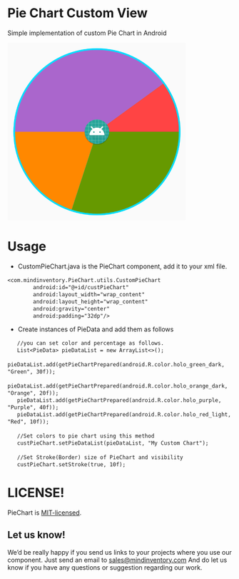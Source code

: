 # Pie Chart Custom View
Simple implementation of custom Pie Chart in Android

  ![image](/media/pie.png)

# Usage

* CustomPieChart.java is the PieChart component, add it to your xml file.

```
<com.mindinventory.PieChart.utils.CustomPieChart
        android:id="@+id/custPieChart"
        android:layout_width="wrap_content"
        android:layout_height="wrap_content"
        android:gravity="center"
        android:padding="32dp"/>
```

* Create instances of PieData and add them as follows
 
 ```
    //you can set color and percentage as follows.
    List<PieData> pieDataList = new ArrayList<>();
    pieDataList.add(getPieChartPrepared(android.R.color.holo_green_dark, "Green", 30f));
    pieDataList.add(getPieChartPrepared(android.R.color.holo_orange_dark, "Orange", 20f));
    pieDataList.add(getPieChartPrepared(android.R.color.holo_purple, "Purple", 40f));
    pieDataList.add(getPieChartPrepared(android.R.color.holo_red_light, "Red", 10f));

    //Set colors to pie chart using this method
    custPieChart.setPieDataList(pieDataList, "My Custom Chart");
    
    //Set Stroke(Border) size of PieChart and visibility
    custPieChart.setStroke(true, 10f);
```

# LICENSE!

PieChart is [MIT-licensed](https://github.com/mindinventory1/PieChart/blob/master/LICENSE).

## Let us know!
We’d be really happy if you send us links to your projects where you use our component. Just send an email to sales@mindinventory.com And do let us know if you have any questions or suggestion regarding our work.
